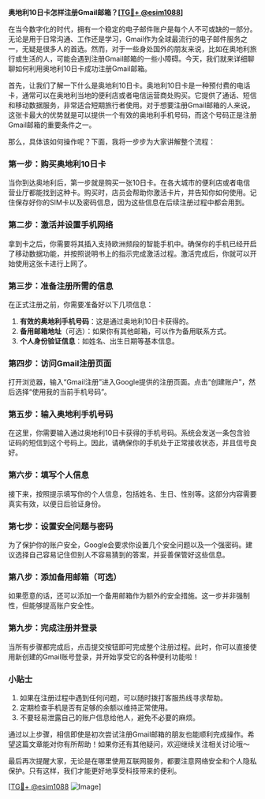 **奥地利10日卡怎样注册Gmail邮箱？[[TG💪+ @esim1088](https://t.me/s/esim1088)]**

在当今数字化的时代，拥有一个稳定的电子邮件账户是每个人不可或缺的一部分。无论是用于日常沟通、工作还是学习，Gmail作为全球最流行的电子邮件服务之一，无疑是很多人的首选。然而，对于一些身处国外的朋友来说，比如在奥地利旅行或生活的人，可能会遇到注册Gmail邮箱的一些小障碍。今天，我们就来详细聊聊如何利用奥地利10日卡成功注册Gmail邮箱。

首先，让我们了解一下什么是奥地利10日卡。奥地利10日卡是一种预付费的电话卡，通常可以在奥地利当地的便利店或者电信运营商处购买。它提供了通话、短信和移动数据服务，非常适合短期旅行者使用。对于想要注册Gmail邮箱的人来说，这张卡最大的优势就是可以提供一个有效的奥地利手机号码，而这个号码正是注册Gmail邮箱的重要条件之一。

那么，具体该如何操作呢？下面，我将一步步为大家讲解整个流程：

### 第一步：购买奥地利10日卡

当你到达奥地利后，第一步就是购买一张10日卡。在各大城市的便利店或者电信营业厅都能找到这种卡。购买时，店员会帮助你激活卡片，并告知你如何使用。记住保存好你的SIM卡以及密码信息，因为这些信息在后续注册过程中都会用到。

### 第二步：激活并设置手机网络

拿到卡之后，你需要将其插入支持欧洲频段的智能手机中。确保你的手机已经开启了移动数据功能，并按照说明书上的指示完成激活过程。激活完成后，你就可以开始使用这张卡进行上网了。

### 第三步：准备注册所需的信息

在正式注册之前，你需要准备好以下几项信息：
1. **有效的奥地利手机号码**：这是通过奥地利10日卡获得的。
2. **备用邮箱地址**（可选）：如果你有其他邮箱，可以作为备用联系方式。
3. **个人身份验证信息**：如姓名、出生日期等基本信息。

### 第四步：访问Gmail注册页面

打开浏览器，输入“Gmail注册”进入Google提供的注册页面。点击“创建账户”，然后选择“使用我的当前手机号码”。

### 第五步：输入奥地利手机号码

在这里，你需要输入通过奥地利10日卡获得的手机号码。系统会发送一条包含验证码的短信到这个号码上。因此，请确保你的手机处于正常接收状态，并且信号良好。

### 第六步：填写个人信息

接下来，按照提示填写你的个人信息，包括姓名、生日、性别等。这部分内容需要真实有效，以便日后验证身份。

### 第七步：设置安全问题与密码

为了保护你的账户安全，Google会要求你设置几个安全问题以及一个强密码。建议选择自己容易记住但别人不容易猜到的答案，并妥善保管好这些信息。

### 第八步：添加备用邮箱（可选）

如果愿意的话，还可以添加一个备用邮箱作为额外的安全措施。这一步并非强制性，但能够提高账户安全性。

### 第九步：完成注册并登录

当所有步骤都完成后，点击提交按钮即可完成整个注册过程。此时，你可以直接使用新创建的Gmail账号登录，并开始享受它的各种便利功能啦！

### 小贴士

1. 如果在注册过程中遇到任何问题，可以随时拨打客服热线寻求帮助。
2. 定期检查手机是否有足够的余额以维持正常使用。
3. 不要轻易泄露自己的账户信息给他人，避免不必要的麻烦。

通过以上步骤，相信即使是初次尝试注册Gmail邮箱的朋友也能顺利完成操作。希望这篇文章能对你有所帮助！如果你还有其他疑问，欢迎继续关注相关讨论哦～

最后再次提醒大家，无论是在哪里使用互联网服务，都要注意网络安全和个人隐私保护。只有这样，我们才能更好地享受科技带来的便利。

[[TG💪+ @esim1088](https://t.me/s/esim1088) ![Image](https://i.postimg.cc/4NQfJmqS/Snipaste-2025-05-13-00-14-12.png)]